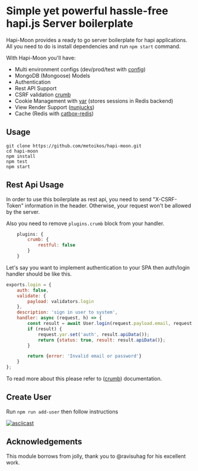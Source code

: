 # Simple yet powerful hassle-free hapi.js Server boilerplate

Hapi-Moon provides a ready to go server boilerplate for hapi applications. All you need to do is install dependencies and run `npm start` command. 

With Hapi-Moon you'll have:
* Multi environment configs (dev/prod/test with [config](https://github.com/lorenwest/node-config))
* MongoDB (Mongoose) Models 
* Authentication
* Rest API Support 
* CSRF validation [crumb](https://github.com/hapijs/crumb)
* Cookie Management with [yar](https://github.com/hapijs/yar) (stores sessions in Redis backend)
* View Render Support ([nunjucks](https://mozilla.github.io/nunjucks))
* Cache (Redis with [catbox-redis](https://github.com/hapijs/catbox-redis))

## Usage
```no-highlight
git clone https://github.com/metoikos/hapi-moon.git
cd hapi-moon
npm install
npm test
npm start
```

## Rest Api Usage

In order to use this boilerplate as rest api, you need to send "X-CSRF-Token" information in the header. 
Otherwise, your request won't be allowed by the server.

Also you need to remove `plugins.crumb` block from your handler.

```js
    plugins: {
        crumb: {
            restful: false
        }
    }
```

Let's say you want to implement authentication to your SPA then auth/login handler
should be like this.

```js
exports.login = {
    auth: false,
    validate: {
        payload: validators.login
    },    
    description: 'sign in user to system',
    handler: async (request, h) => {
        const result = await User.login(request.payload.email, request.payload.password);
        if (result) {
            request.yar.set('auth', result.apiData());
            return {status: true, result: result.apiData()};
        }

        return {error: 'Invalid email or password'}
    }
};
```


To read more about this please refer to ([crumb](https://github.com/hapijs/crumb)) documentation.


## Create User

Run ```npm run add-user``` then follow instructions

[![asciicast](https://asciinema.org/a/afeei7aIEhLKMd6RtbKqUJR8O.svg)](https://asciinema.org/a/afeei7aIEhLKMd6RtbKqUJR8O)


## Acknowledgements
This module borrows from jolly, thank you to @ravisuhag for his excellent work.

